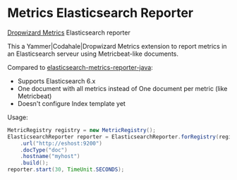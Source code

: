 # Metrics Elasticsearch Reporter
[Dropwizard Metrics](https://metrics.dropwizard.io) Elasticsearch reporter

This a Yammer|Codahale|Dropwizard Metrics extension to report metrics in an Elasticsearch serveur using Metricbeat-like documents.

Compared to [elasticsearch-metrics-reporter-java](https://github.com/elastic/elasticsearch-metrics-reporter-java):
* Supports Elasticsearch 6.x
* One document with all metrics instead of One document per metric (like Metricbeat)
* Doesn't configure Index template yet

Usage:
```java
MetricRegistry registry = new MetricRegistry();
ElasticsearchReporter reporter = ElasticsearchReporter.forRegistry(registry)
    .url("http://eshost:9200")
    .docType("doc")
    .hostname("myhost")
    .build();
reporter.start(30, TimeUnit.SECONDS);
```


